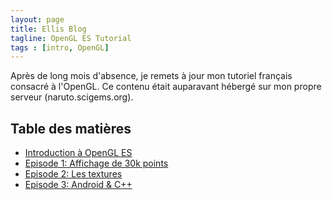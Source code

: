 ```yaml
---
layout: page
title: Ellis Blog
tagline: OpenGL ES Tutorial
tags : [intro, OpenGL]
---
```


Après de long mois d'absence, je remets à jour mon tutoriel français consacré à l'OpenGL.
Ce contenu était auparavant hébergé sur mon propre serveur (naruto.scigems.org).

## Table des matières

<ul class="posts">
    <li><a href="{{ BASE_PATH }}/opengles/Introduction.html">Introduction à OpenGL ES</a></li>
    <li><a href="{{ BASE_PATH }}/opengles/Episode1.html">Episode 1: Affichage de 30k points</a></li>
    <li><a href="{{ BASE_PATH }}/opengles/Episode2.html">Episode 2: Les textures</a></li>
    <li><a href="{{ BASE_PATH }}/opengles/Episode3.html">Episode 3: Android & C++</a></li>
</ul>

